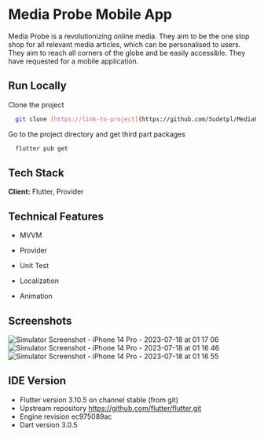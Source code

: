 
# Media Probe Mobile App

Media Probe is a revolutionizing online media. They aim to be the one stop shop for all relevant media
articles, which can be personalised to users. They aim to reach all corners of the globe and be easily
accessible. They have requested for a mobile application.


## Run Locally

Clone the project

```bash
  git clone [https://link-to-project](https://github.com/Sudetpl/MediaProbeMobileApp.git)
```

Go to the project directory and get third part packages

```bash
  flutter pub get
```


## Tech Stack

**Client:** Flutter, Provider




## Technical Features

- MVVM 

- Provider

- Unit Test

- Localization

- Animation


## Screenshots

![Simulator Screenshot - iPhone 14 Pro - 2023-07-18 at 01 17 06](https://github.com/Sudetpl/MediaProbeMobileApp/assets/52575122/7596985f-c704-48d2-9f94-139a992bfbdb)
![Simulator Screenshot - iPhone 14 Pro - 2023-07-18 at 01 16 46](https://github.com/Sudetpl/MediaProbeMobileApp/assets/52575122/1d040a3f-e194-4aaf-b255-088301a1a007)
![Simulator Screenshot - iPhone 14 Pro - 2023-07-18 at 01 16 55](https://github.com/Sudetpl/MediaProbeMobileApp/assets/52575122/30de04b4-8762-49d6-b83d-339108da9b6b)


## IDE Version

- Flutter version 3.10.5 on channel stable (from git)
- Upstream repository https://github.com/flutter/flutter.git
- Engine revision ec975089ac
- Dart version 3.0.5
